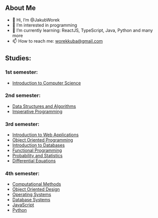 ## About Me
- 👋 Hi, I’m @JakubWorek
- 👀 I’m interested in programming
- 🌱 I’m currently learning: ReactJS, TypeScript, Java, Python and many more
- 📫 How to reach me: worekkuba@gmail.com

## Studies:
### 1st semester:
- [Introduction to Computer Science](https://github.com/JakubWorek/introduction_to_computer_science_course)
### 2nd semester:
- [Data Structures and Algorithms](https://github.com/JakubWorek/algorithms_and_data_structures_course)
- [Imperative Programming](https://github.com/JakubWorek/imperative_programming_course)
### 3rd semester:
- [Introduction to Web Applications](https://github.com/JakubWorek/introduction_to_web_applications)
- [Object Oriented Programming](https://github.com/JakubWorek/object_oriented_programming_course)
- [Introduction to Databases](https://github.com/JakubWorek/introduction_to_databases_course)  
- [Functional Programming](https://github.com/JakubWorek/functional_programming_course)
- [Probability and Statistics](https://github.com/JakubWorek/probability_and_statistics_course)
- [Differential Equations](https://github.com/JakubWorek/elastic_deformation)
### 4th semester:
- [Computational Methods](https://github.com/JakubWorek/computational_methods_course)
- [Object Oriented Design](https://github.com/JakubWorek/object_oriented_design_course)
- [Operating Systems](https://github.com/JakubWorek/operating_systems_course)
- [Database Systems](https://github.com/JakubWorek/database_systems_course)
- [JavaScript](https://github.com/JakubWorek/javascript_course)
- [Python](https://github.com/JakubWorek/python_course)
<!---
JakubWorek/JakubWorek is a ✨ special ✨ repository because its `README.md` (this file) appears on your GitHub profile.
You can click the Preview link to take a look at your changes.
--->

